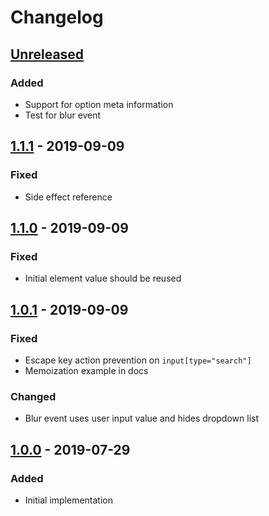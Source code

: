 # Changelog

## [Unreleased][]

### Added

- Support for option meta information
- Test for blur event

## [1.1.1][] - 2019-09-09

### Fixed

- Side effect reference

## [1.1.0][] - 2019-09-09

### Fixed

- Initial element value should be reused

## [1.0.1][] - 2019-09-09

### Fixed

- Escape key action prevention on `input[type="search"]`
- Memoization example in docs

### Changed

- Blur event uses user input value and hides dropdown list

## [1.0.0][] - 2019-07-29

### Added

- Initial implementation


[Unreleased]: https://github.com/niksy/x-autosuggest/compare/v1.1.1...HEAD
[1.1.1]: https://github.com/niksy/x-autosuggest/compare/v1.1.0...v1.1.1
[1.1.0]: https://github.com/niksy/x-autosuggest/compare/v1.0.1...v1.1.0
[1.0.1]: https://github.com/niksy/x-autosuggest/compare/v1.0.0...v1.0.1
[1.0.0]: https://github.com/niksy/x-autosuggest/tree/v1.0.0
